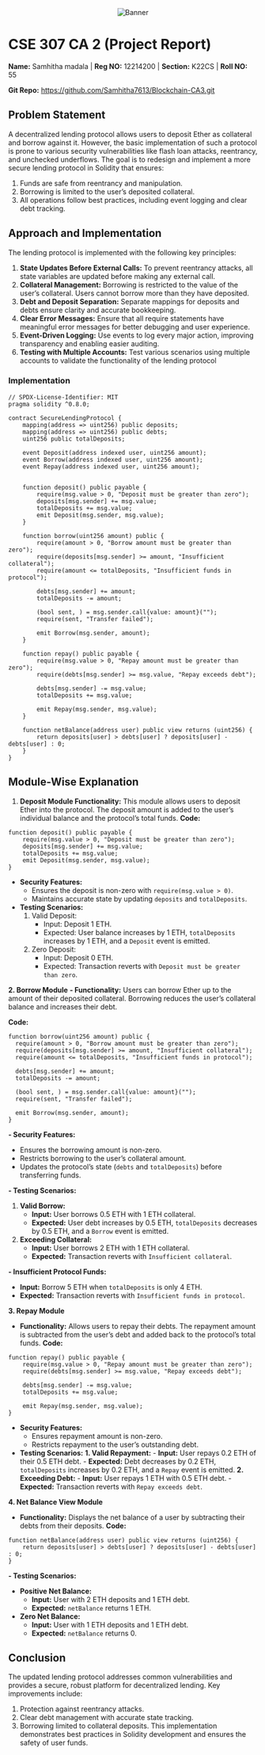 <div style="text-align: center;">
    <img src="image2.jpg" alt="Banner" ">
</div>

# CSE 307 CA 2 (Project Report)

**Name:** Samhitha madala | **Reg NO:** 12214200 | **Section:** K22CS | **Roll NO:** 55

**Git Repo:** https://github.com/Samhitha7613/Blockchain-CA3.git


## Problem Statement

A decentralized lending protocol allows users to deposit Ether as collateral and borrow against it. However, the basic implementation of such a protocol is prone to various security vulnerabilities like flash loan attacks, reentrancy, and unchecked underflows. The goal is to redesign and implement a more secure lending protocol in Solidity that ensures:

1. Funds are safe from reentrancy and manipulation.
2. Borrowing is limited to the user’s deposited collateral.
3. All operations follow best practices, including event logging and clear debt tracking.

## Approach and Implementation

The lending protocol is implemented with the following key principles:

1. **State Updates Before External Calls:** To prevent reentrancy attacks, all state variables are updated before making any external call.
2. **Collateral Management:** Borrowing is restricted to the value of the user’s collateral. Users cannot borrow more than they have deposited.
3. **Debt and Deposit Separation:** Separate mappings for deposits and debts ensure clarity and accurate bookkeeping.
4. **Clear Error Messages:** Ensure that all require statements have meaningful error messages for better debugging and user experience.
5. **Event-Driven Logging:** Use events to log every major action, improving transparency and enabling easier auditing.
6. **Testing with Multiple Accounts:** Test various scenarios using multiple accounts to validate the functionality of the lending protocol

### Implementation 


```solidity
// SPDX-License-Identifier: MIT
pragma solidity ^0.8.0;

contract SecureLendingProtocol {
    mapping(address => uint256) public deposits; 
    mapping(address => uint256) public debts;    
    uint256 public totalDeposits;                

    event Deposit(address indexed user, uint256 amount);
    event Borrow(address indexed user, uint256 amount);
    event Repay(address indexed user, uint256 amount);

    
    function deposit() public payable {
        require(msg.value > 0, "Deposit must be greater than zero");
        deposits[msg.sender] += msg.value;
        totalDeposits += msg.value;
        emit Deposit(msg.sender, msg.value);
    }

    function borrow(uint256 amount) public {
        require(amount > 0, "Borrow amount must be greater than zero");
        require(deposits[msg.sender] >= amount, "Insufficient collateral");
        require(amount <= totalDeposits, "Insufficient funds in protocol");

        debts[msg.sender] += amount;
        totalDeposits -= amount;

        (bool sent, ) = msg.sender.call{value: amount}("");
        require(sent, "Transfer failed");

        emit Borrow(msg.sender, amount);
    }

    function repay() public payable {
        require(msg.value > 0, "Repay amount must be greater than zero");
        require(debts[msg.sender] >= msg.value, "Repay exceeds debt");

        debts[msg.sender] -= msg.value;
        totalDeposits += msg.value;

        emit Repay(msg.sender, msg.value);
    }

    function netBalance(address user) public view returns (uint256) {
        return deposits[user] > debts[user] ? deposits[user] - debts[user] : 0;
    }
}
```
## Module-Wise Explanation

1. **Deposit Module Functionality:** This module allows users to deposit Ether into the protocol. The deposit amount is added to the user’s individual balance and the protocol’s total funds.
**Code:**
```solidity
function deposit() public payable {
    require(msg.value > 0, "Deposit must be greater than zero");
    deposits[msg.sender] += msg.value;
    totalDeposits += msg.value;
    emit Deposit(msg.sender, msg.value);
}
```
- **Security Features:**
   - Ensures the deposit is non-zero with `require(msg.value > 0)`.
   - Maintains accurate state by updating `deposits` and `totalDeposits`.
- **Testing Scenarios:**
  1. Valid Deposit:
     - Input: Deposit 1 ETH.
     - Expected: User balance increases by 1 ETH, `totalDeposits` increases by 1 ETH, and a `Deposit` event is emitted.
  2. Zero Deposit:
     - Input: Deposit 0 ETH.
     - Expected: Transaction reverts with `Deposit must be greater than zero`.

     
**2. Borrow Module**
**- Functionality:** Users can borrow Ether up to the amount of their deposited collateral. Borrowing reduces the user’s collateral balance and increases their debt.

  **Code:**
  
  ```solidity
function borrow(uint256 amount) public {
    require(amount > 0, "Borrow amount must be greater than zero");
    require(deposits[msg.sender] >= amount, "Insufficient collateral");
    require(amount <= totalDeposits, "Insufficient funds in protocol");

    debts[msg.sender] += amount;
    totalDeposits -= amount;

    (bool sent, ) = msg.sender.call{value: amount}("");
    require(sent, "Transfer failed");

    emit Borrow(msg.sender, amount);
}
```
**- Security Features:**
   - Ensures the borrowing amount is non-zero.
   - Restricts borrowing to the user’s collateral amount.
   - Updates the protocol’s state (`debts` and `totalDeposits`) before transferring funds.

**- Testing Scenarios:**
   1. **Valid Borrow:**
      - **Input:** User borrows 0.5 ETH with 1 ETH collateral.
      - **Expected:** User debt increases by 0.5 ETH, `totalDeposits` decreases by 0.5 ETH, and a `Borrow` event is emitted.
   2. **Exceeding Collateral:**
      - **Input:** User borrows 2 ETH with 1 ETH collateral.
      - **Expected:** Transaction reverts with `Insufficient collateral`.
   
**- Insufficient Protocol Funds:**
   - **Input:** Borrow 5 ETH when `totalDeposits` is only 4 ETH.
   - **Expected:** Transaction reverts with `Insufficient funds in protocol`.


**3. Repay Module**
- **Functionality:** Allows users to repay their debts. The repayment amount is subtracted from the user’s debt and added back to the protocol’s total funds.
**Code:**

```solidity
function repay() public payable {
    require(msg.value > 0, "Repay amount must be greater than zero");
    require(debts[msg.sender] >= msg.value, "Repay exceeds debt");

    debts[msg.sender] -= msg.value;
    totalDeposits += msg.value;

    emit Repay(msg.sender, msg.value);
}
```
- **Security Features:**
    - Ensures repayment amount is non-zero.
    - Restricts repayment to the user’s outstanding debt.
- **Testing Scenarios:**
   **1. Valid Repayment:**
      - **Input:** User repays 0.2 ETH of their 0.5 ETH debt.
      - **Expected:** Debt decreases by 0.2 ETH, `totalDeposits` increases by 0.2 ETH, and a `Repay` event is emitted.
   **2. Exceeding Debt:**
      - **Input:** User repays 1 ETH with 0.5 ETH debt.
      - **Expected:** Transaction reverts with `Repay exceeds debt`.


**4. Net Balance View Module**
- **Functionality:** Displays the net balance of a user by subtracting their debts from their deposits.
**Code:**
```solidity
function netBalance(address user) public view returns (uint256) {
    return deposits[user] > debts[user] ? deposits[user] - debts[user] : 0;
}
```
**- Testing Scenarios:**
   - **Positive Net Balance:**
      - **Input:** User with 2 ETH deposits and 1 ETH debt.
      - **Expected:** `netBalance` returns 1 ETH.
   - **Zero Net Balance:**
      - **Input:** User with 1 ETH deposits and 1 ETH debt.
      - **Expected:** `netBalance` returns 0.
    

## Conclusion
The updated lending protocol addresses common vulnerabilities and provides a secure, robust platform for decentralized lending. 
Key improvements include:
1. Protection against reentrancy attacks.
2. Clear debt management with accurate state tracking.
3. Borrowing limited to collateral deposits.
This implementation demonstrates best practices in Solidity development and ensures the safety of user funds.




  





